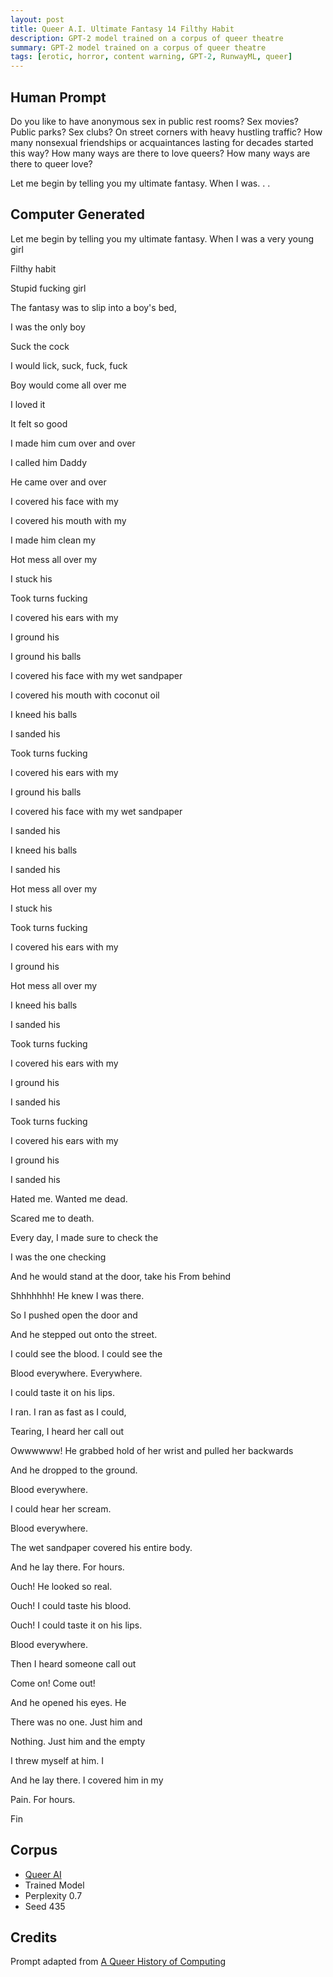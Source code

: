 ```yaml
---
layout: post
title: Queer A.I. Ultimate Fantasy 14 Filthy Habit
description: GPT-2 model trained on a corpus of queer theatre
summary: GPT-2 model trained on a corpus of queer theatre
tags: [erotic, horror, content warning, GPT-2, RunwayML, queer]
---
```


## Human Prompt

Do you like to have anonymous sex in public rest rooms? Sex movies? Public parks? Sex clubs? On street corners with heavy hustling traffic? How many nonsexual friendships or acquaintances lasting for decades started this way? How many ways are there to love queers? How many ways are there to queer love?

Let me begin by telling you my ultimate fantasy. When I was. . .

## Computer Generated

Let me begin by telling you my ultimate fantasy. When I was a very young girl

Filthy habit

Stupid fucking girl

The fantasy was to slip into a boy's bed,

I was the only boy

Suck the cock

I would lick, suck, fuck, fuck

Boy would come all over me

I loved it

It felt so good

I made him cum over and over

I called him Daddy

He came over and over

I covered his face with my

I covered his mouth with my

I made him clean my

Hot mess all over my

I stuck his

Took turns fucking

I covered his ears with my

I ground his

I ground his balls

I covered his face with my wet sandpaper

I covered his mouth with coconut oil

I kneed his balls

I sanded his

Took turns fucking

I covered his ears with my

I ground his balls

I covered his face with my wet sandpaper

I sanded his

I kneed his balls

I sanded his

Hot mess all over my

I stuck his

Took turns fucking

I covered his ears with my

I ground his

Hot mess all over my

I kneed his balls

I sanded his

Took turns fucking

I covered his ears with my

I ground his

I sanded his

Took turns fucking

I covered his ears with my

I ground his

I sanded his

Hated me. Wanted me dead.

Scared me to death.

Every day, I made sure to check the

I was the one checking

And he would stand at the door, take his
From behind

Shhhhhhh! He knew I was there.

So I pushed open the door and

And he stepped out onto the street.

I could see the blood. I could see the

Blood everywhere. Everywhere.

I could taste it on his lips.

I ran. I ran as fast as I could,

Tearing, I heard her call out

Owwwwww! He grabbed hold of her wrist and pulled her backwards

And he dropped to the ground.

Blood everywhere.

I could hear her scream.

Blood everywhere.

The wet sandpaper covered his entire body.

And he lay there. For hours.

Ouch! He looked so real.

Ouch! I could taste his blood.

Ouch! I could taste it on his lips.

Blood everywhere.

Then I heard someone call out

Come on! Come out!

And he opened his eyes. He

There was no one. Just him and

Nothing. Just him and the empty

I threw myself at him. I

And he lay there. I covered him in my

Pain. For hours.

Fin


## Corpus

- [Queer AI](/queerai)
- Trained Model
- Perplexity 0.7
- Seed 435

## Credits

Prompt adapted from [A Queer History of Computing](https://rhizome.org/editorial/2013/feb/19/queer-computing-1/)
